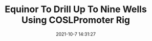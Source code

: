 ---
"title": "Equinor To Drill Up To Nine Wells Using COSLPromoter Rig"
"date": "2021-10-7 14:31:27"
"feed_name": "RIGZONE"
"feed_website": "http://www.rigzone.com/"
"feed_rss": "http://www.rigzone.com/news/rss/rigzone_latest.aspx"
"link": "https://www.rigzone.com/news/equinor_to_drill_up_to_nine_wells_using_coslpromoter_rig-07-oct-2021-166649-article/?rss=true"
"source": "None"
"file": "_posts/2021-1-1-fe6a06351e0fd3230feccf1e0191a10411d9d4b2.md"
"accident": "0"
"drilling": "0"
"dead": "0"
"injured": "0"
"arrested": "0"
"place": "unknown place"
"where": "unknown site"
"causes": "unknown"
"place_uri": "unknown place"
---